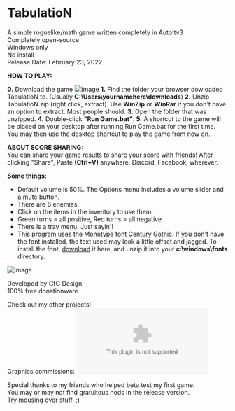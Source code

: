 # TabulatioN  
A simple roguelike/math game written completely in AutoItv3  
Completely open-source  
Windows only  
No install  
Release Date: February 23, 2022  
  
**HOW TO PLAY:**  
  
**0.** Download the game ![image](https://user-images.githubusercontent.com/84418728/155447490-f2f66bb5-2e61-4fbb-a13e-fafd365f012c.png)
**1.** Find the folder your browser dowloaded TabulatioN to. (Usually **C:\Users\yournamehere\downloads**)
**2.** Unzip TabulatioN.zip (right click, extract). Use **WinZip** or **WinRar** if you don't have an option to extract. Most people should.
**3.** Open the folder that was unzipped.
**4.** Double-click **"Run Game.bat"**.
**5.** A shortcut to the game will be placed on your desktop after running Run Game.bat for the first time. You may then use the desktop shortcut to play the game from now on.

**ABOUT SCORE SHARING:**  
You can share your game results to share your score with friends! After clicking "Share", Paste **(Ctrl+V)** anywhere. Discord, Facebook, wherever.

**Some things:**  
- Default volume is 50%. The Options menu includes a volume slider and a mute button.  
- There are 6 enemies.  
- Click on the items in the inventory to use them.  
- Green turns = all positive, Red turns = all negative  
- There is a tray menu. Just sayin'!  
- This program uses the Monotype font Century Gothic. If you don't have the font installed, the text used may look a little offset and jagged. To install the font, [download](https://fontshmontscom.s3.amazonaws.com/century-gothic.zip?AWSAccessKeyId=AKIAW2AGDIERC6NPDCWH&Expires=1645729263&Signature=4B7U9G5R6quwXgGlzZn%2BzI8n75s%3D) it here, and unzip it into your **c:\windows\fonts** directory.

![image](https://user-images.githubusercontent.com/84418728/155447869-5698d66b-ee6c-4e1e-9f23-60c9175c446e.png)

Developed by GfG Design  
100% free donationware  
  
Check out my other projects!  
Graphics commissions: ![My Adobe portfolio](gfgdesign.myportfolio.com)  
  
Special thanks to my friends who helped beta test my first game.  
You may or may not find gratuitous nods in the release version.  
Try mousing over stuff. ;)  
